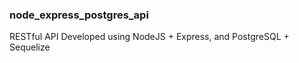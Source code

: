 ### node_express_postgres_api

RESTful API 
Developed using NodeJS + Express, and PostgreSQL + Sequelize

